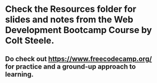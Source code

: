 # Check the Resources folder for slides and notes from the Web Development Bootcamp Course by Colt Steele.

## Do check out https://www.freecodecamp.org/ for practice and a ground-up approach to learning.
